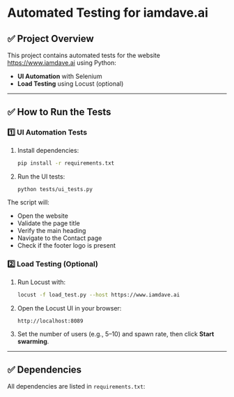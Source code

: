 # Automated Testing for iamdave.ai

## ✅ Project Overview
This project contains automated tests for the website https://www.iamdave.ai using Python:
- **UI Automation** with Selenium
- **Load Testing** using Locust (optional)

---

## ✅ How to Run the Tests

### 1️⃣ UI Automation Tests
1. Install dependencies:
    ```bash
    pip install -r requirements.txt
    ```

2. Run the UI tests:
    ```bash
    python tests/ui_tests.py
    ```

The script will:
- Open the website
- Validate the page title
- Verify the main heading
- Navigate to the Contact page
- Check if the footer logo is present

### 2️⃣ Load Testing (Optional)
1. Run Locust with:
    ```bash
    locust -f load_test.py --host https://www.iamdave.ai
    ```

2. Open the Locust UI in your browser:
    ```
    http://localhost:8089
    ```

3. Set the number of users (e.g., 5–10) and spawn rate, then click **Start swarming**.

---

## ✅ Dependencies

All dependencies are listed in `requirements.txt`:

